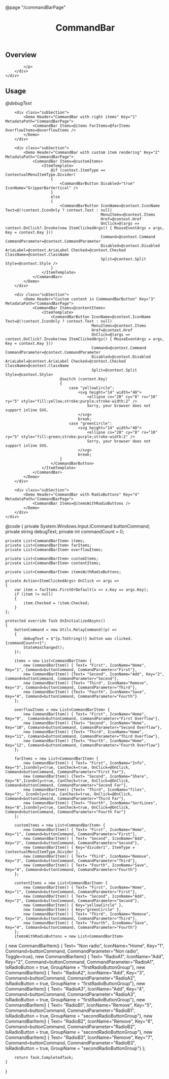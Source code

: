 ﻿@page "/commandBarPage"

<header class="root">
    <h1 class="title">CommandBar</h1>
</header>
<div class="section" style="transition-delay: 0s;">
    <div id="overview" tabindex="-1">
        <h2 class="subHeading hiddenContent">Overview</h2>
    </div>
    <div class="content">
        <div class="ms-Markdown">
            <p>

            </p>
        </div>
    </div>
</div>
<div class="section" style="transition-delay: 0s;">
    <div id="overview" tabindex="-1">
        <h2 class="subHeading">Usage</h2>
    </div>
    <div>
        <em>@debugText</em>
        <div class="subSection">
            <Demo Header="Basic CommandBar" Key="0" MetadataPath="CommandBarPage">
                <CommandBar Items=@items />
            </Demo>
        </div>

        <div class="subSection">
            <Demo Header="CommandBar with right items" Key="1" MetadataPath="CommandBarPage">
                <CommandBar Items=@items FarItems=@farItems OverflowItems=@overflowItems />
            </Demo>
        </div>

        <div class="subSection">
            <Demo Header="CommandBar with custom item rendering" Key="2" MetadataPath="CommandBarPage">
                <CommandBar Items=@customItems>
                    <ItemTemplate>
                        @if (context.ItemType == ContextualMenuItemType.Divider)
                        {
                            <CommandBarButton Disabled="true" IconName="GripperBarVertical" />
                        }
                        else
                        {
                            <CommandBarButton IconName=@context.IconName Text=@(!context.IconOnly ? context.Text : null)
                                              MenuItems=@context.Items
                                              Href=@context.Href
                                              OnClick=@(args => context.OnClick?.Invoke(new ItemClickedArgs() { MouseEventArgs = args, Key = context.Key }))
                                              Command=@context.Command CommandParameter=@context.CommandParameter
                                              Disabled=@context.Disabled AriaLabel=@context.AriaLabel Checked=@context.Checked ClassName=@context.ClassName
                                              Split=@context.Split Style=@context.Style />
                        }
                    </ItemTemplate>
                </CommandBar>
            </Demo>
        </div>

        <div class="subSection">
            <Demo Header="Custom content in CommmandBarButton" Key="3" MetadataPath="CommandBarPage">
                <CommandBar Items=@contentItems>
                    <ItemTemplate>
                        <CommandBarButton IconName=@context.IconName Text=@(!context.IconOnly ? context.Text : null)
                                          MenuItems=@context.Items
                                          Href=@context.Href
                                          OnClick=@(args => context.OnClick?.Invoke(new ItemClickedArgs() { MouseEventArgs = args, Key = context.Key }))
                                          Command=@context.Command CommandParameter=@context.CommandParameter
                                          Disabled=@context.Disabled AriaLabel=@context.AriaLabel Checked=@context.Checked ClassName=@context.ClassName
                                          Split=@context.Split Style=@context.Style>
                            @switch (context.Key)
                            {
                                case "yellowCircle":
                                    <svg height="14" width="40">
                                        <ellipse cx="20" cy="8" rx="10" ry="5" style="fill:yellow;stroke:purple;stroke-width:2" />
                                        Sorry, your browser does not support inline SVG.
                                    </svg>
                                    break;
                                case "greenCircle":
                                    <svg height="14" width="40">
                                        <ellipse cx="20" cy="8" rx="10" ry="5" style="fill:green;stroke:purple;stroke-width:2" />
                                        Sorry, your browser does not support inline SVG.
                                    </svg>
                                    break;
                            }
                        </CommandBarButton>
                    </ItemTemplate>
                </CommandBar>
            </Demo>
        </div>

        <div class="subSection">
            <Demo Header="CommandBar with RadioButtons" Key="4" MetadataPath="CommandBarPage">
                <CommandBar Items=@itemsWithRadioButtons />
            </Demo>
        </div>
    </div>
</div>

@code {
    private System.Windows.Input.ICommand buttonCommand;
    private string debugText;
    private int commandCount = 0;

    private List<CommandBarItem> items;
    private List<CommandBarItem> farItems;
    private List<CommandBarItem> overflowItems;

    private List<CommandBarItem> customItems;
    private List<CommandBarItem> contentItems;

    private List<CommandBarItem> itemsWithRadioButtons;

    private Action<ItemClickedArgs> OnClick => args =>
    {
        var item = farItems.FirstOrDefault(x => x.Key == args.Key);
        if (item != null)
        {
            item.Checked = !item.Checked;
        }
    };

    protected override Task OnInitializedAsync()
    {
        buttonCommand = new Utils.RelayCommand((p) =>
        {
            debugText = $"{p.ToString()} button was clicked. {commandCount++}";
            StateHasChanged();
        });

        items = new List<CommandBarItem> {
            new CommandBarItem() { Text= "First", IconName="Home", Key="1", Command=buttonCommand, CommandParameter="First"},
            new CommandBarItem() {Text= "Second", IconName="Add", Key="2", Command=buttonCommand, CommandParameter="Second"},
            new CommandBarItem() {Text= "Third", IconName="Remove", Key="3", Command=buttonCommand, CommandParameter="Third"},
            new CommandBarItem() {Text= "Fourth", IconName="Save", Key="4", Command=buttonCommand, CommandParameter="Fourth"}
        };

        overflowItems = new List<CommandBarItem> {
            new CommandBarItem() { Text= "First", IconName="Home", Key="9",  Command=buttonCommand, CommandParameter="First Overflow"},
            new CommandBarItem() {Text= "Second", IconName="Home", Key="10", Command=buttonCommand, CommandParameter="Second Overflow"},
            new CommandBarItem() {Text= "Third", IconName="Home", Key="11", Command=buttonCommand, CommandParameter="Third Overflow"},
            new CommandBarItem() {Text= "Fourth", IconName="Home", Key="12", Command=buttonCommand, CommandParameter="Fourth Overflow"}
        };

        farItems = new List<CommandBarItem> {
            new CommandBarItem() { Text= "First", IconName="Info", Key="5",IconOnly=true, CanCheck=true, OnClick=@OnClick, Command=buttonCommand, CommandParameter="First Far"},
            new CommandBarItem() {Text= "Second", IconName="Share", Key="6",IconOnly=true, CanCheck=true, OnClick=@OnClick, Command=buttonCommand, CommandParameter="Second Far"},
            new CommandBarItem() {Text= "Third", IconName="Tiles", Key="7", IconOnly=true, CanCheck=true, OnClick=@OnClick, Command=buttonCommand, CommandParameter="Third Far"},
            new CommandBarItem() {Text= "Fourth", IconName="SortLines", Key="8",IconOnly=true, CanCheck=true, OnClick=@OnClick, Command=buttonCommand, CommandParameter="Fourth Far"}
        };

        customItems = new List<CommandBarItem> {
            new CommandBarItem() { Text= "First", IconName="Home", Key="1", Command=buttonCommand, CommandParameter="First"},
            new CommandBarItem() { Text= "Second", IconName="Add", Key="2", Command=buttonCommand, CommandParameter="Second"},
            new CommandBarItem() { Key="divider1", ItemType = ContextualMenuItemType.Divider },
            new CommandBarItem() { Text= "Third", IconName="Remove", Key="3", Command=buttonCommand, CommandParameter="Third"},
            new CommandBarItem() { Text= "Fourth", IconName="Save", Key="4", Command=buttonCommand, CommandParameter="Fourth"}
        };

        contentItems = new List<CommandBarItem> {
            new CommandBarItem() { Text= "First", IconName="Home", Key="1", Command=buttonCommand, CommandParameter="First"},
            new CommandBarItem() { Text= "Second", IconName="Add", Key="2", Command=buttonCommand, CommandParameter="Second"},
            new CommandBarItem() { Key="yellowCircle" },
            new CommandBarItem() { Key="greenCircle" },
            new CommandBarItem() { Text= "Third", IconName="Remove", Key="3", Command=buttonCommand, CommandParameter="Third"},
            new CommandBarItem() { Text= "Fourth", IconName="Save", Key="4", Command=buttonCommand, CommandParameter="Fourth"}
        };
        itemsWithRadioButtons = new List<CommandBarItem>
{
            new CommandBarItem() { Text= "Non radio", IconName="Home", Key="1", Command=buttonCommand, CommandParameter="Non radio", Toggle=true},
            new CommandBarItem() { Text= "RadioA1", IconName="Add", Key="2", Command=buttonCommand, CommandParameter="RadioA1", IsRadioButton = true, GroupName = "firstRadioButtonGroup"},
            new CommandBarItem() { Text= "RadioA2", IconName="Add", Key="3", Command=buttonCommand, CommandParameter="RadioA2", IsRadioButton = true, GroupName = "firstRadioButtonGroup"},
            new CommandBarItem() { Text= "RadioA3", IconName="Add", Key="4", Command=buttonCommand, CommandParameter="RadioA3", IsRadioButton = true, GroupName = "firstRadioButtonGroup"},
            new CommandBarItem() { Text= "RadioB1", IconName="Remove", Key="5", Command=buttonCommand, CommandParameter="RadioB1", IsRadioButton = true, GroupName = "secondRadioButtonGroup"},
            new CommandBarItem() { Text= "RadioB2", IconName="Remove", Key="6", Command=buttonCommand, CommandParameter="RadioB2", IsRadioButton = true, GroupName = "secondRadioButtonGroup"},
            new CommandBarItem() { Text= "RadioB3", IconName="Remove", Key="7", Command=buttonCommand, CommandParameter="RadioB3", IsRadioButton = true, GroupName = "secondRadioButtonGroup"}
        };

        return Task.CompletedTask;
    }
}
